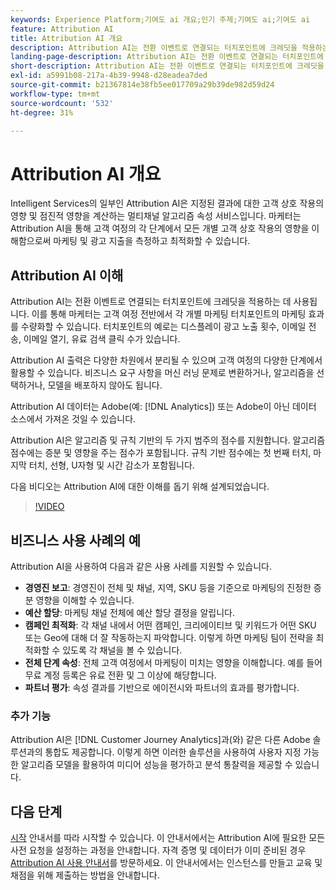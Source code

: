 ```yaml
---
keywords: Experience Platform;기여도 ai 개요;인기 주제;기여도 ai;기여도 ai
feature: Attribution AI
title: Attribution AI 개요
description: Attribution AI는 전환 이벤트로 연결되는 터치포인트에 크레딧을 적용하는 데 사용됩니다. 이를 통해 마케터는 고객 여정 전반에서 각 개별 마케팅 터치포인트의 마케팅 효과를 수량화할 수 있습니다. 터치포인트의 예로는 디스플레이 광고 노출 횟수, 이메일 전송, 이메일 열기, 유료 검색 클릭 수가 있습니다.
landing-page-description: Attribution AI는 전환 이벤트로 연결되는 터치포인트에 크레딧을 적용하는 데 사용됩니다. 이를 통해 마케터는 고객 여정 전반에서 각 개별 마케팅 터치포인트의 마케팅 효과를 수량화할 수 있습니다.
short-description: Attribution AI는 전환 이벤트로 연결되는 터치포인트에 크레딧을 적용하는 데 사용됩니다. 이를 통해 마케터는 고객 여정 전반에서 각 개별 마케팅 터치포인트의 마케팅 효과를 수량화할 수 있습니다.
exl-id: a5991b08-217a-4b39-9948-d28eadea7ded
source-git-commit: b21367814e38fb5ee017709a29b39de982d59d24
workflow-type: tm+mt
source-wordcount: '532'
ht-degree: 31%

---
```


# Attribution AI 개요

Intelligent Services의 일부인 Attribution AI은 지정된 결과에 대한 고객 상호 작용의 영향 및 점진적 영향을 계산하는 멀티채널 알고리즘 속성 서비스입니다. 마케터는 Attribution AI을 통해 고객 여정의 각 단계에서 모든 개별 고객 상호 작용의 영향을 이해함으로써 마케팅 및 광고 지출을 측정하고 최적화할 수 있습니다.

## Attribution AI 이해

Attribution AI는 전환 이벤트로 연결되는 터치포인트에 크레딧을 적용하는 데 사용됩니다. 이를 통해 마케터는 고객 여정 전반에서 각 개별 마케팅 터치포인트의 마케팅 효과를 수량화할 수 있습니다. 터치포인트의 예로는 디스플레이 광고 노출 횟수, 이메일 전송, 이메일 열기, 유료 검색 클릭 수가 있습니다.

Attribution AI 출력은 다양한 차원에서 분리될 수 있으며 고객 여정의 다양한 단계에서 활용할 수 있습니다. 비즈니스 요구 사항을 머신 러닝 문제로 변환하거나, 알고리즘을 선택하거나, 모델을 배포하지 않아도 됩니다.

Attribution AI 데이터는 Adobe(예: [!DNL Analytics]) 또는 Adobe이 아닌 데이터 소스에서 가져온 것일 수 있습니다.

Attribution AI은 알고리즘 및 규칙 기반의 두 가지 범주의 점수를 지원합니다. 알고리즘 점수에는 증분 및 영향을 주는 점수가 포함됩니다. 규칙 기반 점수에는 첫 번째 터치, 마지막 터치, 선형, U자형 및 시간 감소가 포함됩니다.

다음 비디오는 Attribution AI에 대한 이해를 돕기 위해 설계되었습니다.

>[!VIDEO](https://video.tv.adobe.com/v/36606?learn=on&quality=12&captions=kor)

## 비즈니스 사용 사례의 예

Attribution AI을 사용하여 다음과 같은 사용 사례를 지원할 수 있습니다.

- **경영진 보고**: 경영진이 전체 및 채널, 지역, SKU 등을 기준으로 마케팅의 진정한 증분 영향을 이해할 수 있습니다.
- **예산 할당**: 마케팅 채널 전체에 예산 할당 결정을 알립니다.
- **캠페인 최적화**: 각 채널 내에서 어떤 캠페인, 크리에이티브 및 키워드가 어떤 SKU 또는 Geo에 대해 더 잘 작동하는지 파악합니다. 이렇게 하면 마케팅 팀이 전략을 최적화할 수 있도록 각 채널을 볼 수 있습니다.
- **전체 단계 속성**: 전체 고객 여정에서 마케팅이 미치는 영향을 이해합니다. 예를 들어 무료 계정 등록은 유료 전환 및 그 이상에 해당합니다.
- **파트너 평가**: 속성 결과를 기반으로 에이전시와 파트너의 효과를 평가합니다.

### 추가 기능

Attribution AI은 [!DNL Customer Journey Analytics]과(와) 같은 다른 Adobe 솔루션과의 통합도 제공합니다. 이렇게 하면 이러한 솔루션을 사용하여 사용자 지정 가능한 알고리즘 모델을 활용하여 미디어 성능을 평가하고 분석 통찰력을 제공할 수 있습니다.

## 다음 단계

[시작](./getting-started.md) 안내서를 따라 시작할 수 있습니다. 이 안내서에서는 Attribution AI에 필요한 모든 사전 요청을 설정하는 과정을 안내합니다. 자격 증명 및 데이터가 이미 준비된 경우 [Attribution AI 사용 안내서](./user-guide.md)를 방문하세요. 이 안내서에서는 인스턴스를 만들고 교육 및 채점을 위해 제출하는 방법을 안내합니다.
